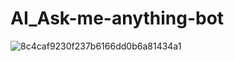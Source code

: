 # AI_Ask-me-anything-bot

![8c4caf9230f237b6166dd0b6a81434a1](https://user-images.githubusercontent.com/59758205/92116418-6edc2f80-ee11-11ea-86ac-18289538aebc.png)
